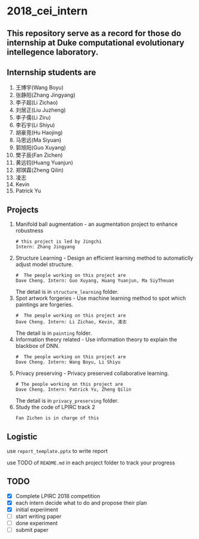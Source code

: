 # 2018_cei_intern
## This repository serve as a record for those do internship at Duke computational evolutionary intellegence laboratory. 

## Internship students are
1. 王博宇(Wang Boyu)
2. 张静阳(Zhang Jingyang) 
3. 李子超(Li Zichao) 
4. 刘居正(Liu Juzheng) 
5. 李子儒(Li Ziru)
6. 李石宇(Li Shiyu)
7. 胡豪竞(Hu Haojing)
8. 马思远(Ma Siyuan)
9. 郭旭阳(Guo Xuyang)
10. 樊子辰(Fan Zichen)
11. 黄远钧(Huang Yuanjun)
12. 郑琪霖(Zheng Qilin)
13. 凌志
14. Kevin
15. Patrick Yu

## Projects
1. Manifold ball augmentation - an augmentation project to enhance robustness
    ```Shell 
    # this project is led by Jingchi
    Intern: Zhang Jingyang
    ```
2. Structure Learning - Design an efficient learning method to automaticlly adjust model structure.
    ```Shell 
    #  The people working on this project are
    Dave Cheng. Intern: Guo Xuyang, Huang Yuanjun, Ma SiyTheuan
    ```
    The detail is in `structure_learning` folder.
3. Spot artwork forgeries - Use machine learning method to spot which paintings are forgeries.
    ```Shell 
    #  The people working on this project are
    Dave Cheng. Intern: Li Zichao, Kevin, 凌志
    ```
    The detail is in `painting` folder.
4. Information theory related - Use information theory to explain the blackbox of DNN.
    ```Shell 
    #  The people working on this project are
    Dave Cheng. Intern: Wang Boyu, Li Shiyu
    ```
5. Privacy preserving - Privacy preserved collaborative learning.
    ```Shell 
    # The people working on this project are
    Dave Cheng. Intern: Patrick Yu, Zheng Qilin
    ```
    The detail is in `privacy_preserving` folder.
6. Study the code of LPIRC track 2
    ```Shell
    Fan Zichen is in charge of this
    ```
## Logistic
use `report_template.pptx` to write report

use TODO of `README.md` in each project folder to track your progress
## TODO
 - [x] Complete LPIRC 2018 competition
 - [x] each intern decide what to do and propose their plan
 - [x] initial experiment
 - [ ] start writing paper
 - [ ] done experiment 
 - [ ] submit paper
